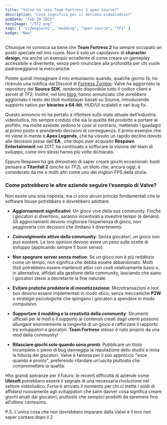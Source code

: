 ```yaml
---
title: "Valve ha reso Team Fortress 2 open source?"
description: "Cosa significa per il mercato videoludico?"
pubDate: "Feb 20 2025"
heroImage: "/TF2.png"
tags: [ "videogiochi", "modding", "open source", "TF2" ]
badge: "New"
---
```





Chiunque mi conosca sa bene che **Team Fortress 2** ha sempre occupato un posto speciale nel mio cuore. Non è solo un capolavoro di **character design**, ma anche un esempio eccellente di come creare un gameplay accessibile e divertente, senza però rinunciare alla profondità per chi vuole padroneggiarne le meccaniche.

Potete quindi immaginare il mio entusiasmo quando, qualche giorno fa, ho ricevuto una notifica dal Discord di <a target="_blank" href="https://discord.gg/ZnZD9PjqFR">Fortress Zombie</a>: Valve ha aggiornato la repository del **Source SDK**, rendendo disponibile tutto il codice client e server di TF2. Inoltre, nel loro <a href="https://www.teamfortress.com/post.php?id=238809" target="_blank">blog</a>, hanno annunciato che avrebbero aggiornato il resto dei titoli multiplayer basati su Source, introducendo supporto nativo per **binaries a 64-bit**, HUD/UI scalabili e vari bug fix.

Questo annuncio mi ha portato a riflettere sullo stato attuale dell’industria videoludica. Ho sempre creduto che sia la qualità del prodotto a portare al profitto, ma molte aziende vedono le cose al contrario, mettendo i guadagni al primo posto e prendendo decisioni di conseguenza. Il primo esempio che mi viene in mente è **Apex Legends**, che ha vissuto un rapido declino dovuto alle decisioni prese dall'**EA**., che dopo aver acquisito **Respawn Entertainment** nel 2017, ha continuato a soffocare la visione del team di sviluppo, come loro stessi hanno più volte dichiarato.

Eppure Respawn ha già dimostrato di saper creare giochi eccezionali: basti pensare a **Titanfall 2** (*anche lui TF2*), un titolo che, ancora oggi, è considerato da me e molti altri come uno dei migliori FPS della storia.

### Come potrebbero le altre aziende seguire l’esempio di Valve?
Non esiste una sola risposta, ma ci sono alcuni principi fondamentali che le software house potrebbero e dovrebbero adottare:

- **Aggiornamenti significativi**: Un gioco vive della sua community. Finché i giocatori si divertono, saranno incentivati a investire tempo (e denaro). Gli aggiornamenti devono migliorare l’esperienza di gioco, non peggiorarla con decisioni che limitano il divertimento.
  
- **Coinvolgimento attivo della community**: Senza giocatori, un gioco non può esistere. Le loro opinioni devono avere un peso sulle scelte di sviluppo (applicando sempre il buon senso).
  
- **Non spegnere server senza motivo**: Se un gioco non è più redditizio come un tempo, non significa che debba essere abbandonato. Molti titoli potrebbero essere mantenuti attivi con costi relativamente bassi o, in alternativa, affidati alla gestione della community, lasciando che siano i giocatori stessi a decretarne la fine naturale.
  
- **Evitare pratiche predatorie di monetizzazione**: Microtransazioni e loot box devono essere implementati in modo etico, senza meccaniche **P2W** o strategie psicologiche che spingano i giocatori a spendere in modo compulsivo.
  
- **Supportare il modding e la creatività della community**: Strumenti ufficiali per le mod e il supporto ai contenuti creati dagli utenti possono allungare enormemente la longevità di un gioco e rafforzare il rapporto tra sviluppatori e giocatori. **Team Fortress** stesso è nato proprio da una mod della community!
  
- **Rilasciare giochi solo quando sono pronti**: Pubblicare un titolo incompleto o pieno di bug danneggia la reputazione dello studio e mina la fiducia dei giocatori. Valve è famosa per il suo approccio "esce quando è pronto", preferendo ritardare un’uscita piuttosto che compromettere la qualità.
  
Hho grandi speranze per il futuro: le recenti difficoltà di aziende come **Ubisoft** potrebbero essere il segnale di una necessaria rivoluzione nel settore videoludico. Forse è arrivato il momento per chi ci mette i soldi di affidarsi nuovamente agli sviluppatori che sann davver cosa significa creare giochi amati dai giocatori, piuttosto che semplici prodotti da spremere fino all’ultimo centesimo.

P.S. L'unica cosa che non dovrebbero imparare dalla Valve è il loro non saper contare dopo il 2